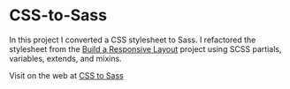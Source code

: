 # CSS-to-Sass

In this project I converted a CSS stylesheet to Sass. I refactored the stylesheet from the <a href="https://github.com/kristengillette/Responsive-Website">Build a Responsive Layout</a> project using SCSS partials, variables, extends, and mixins.



Visit on the web at <a href="http://kristengillette.github.io/CSS-to-Sass/">CSS to Sass</a>
